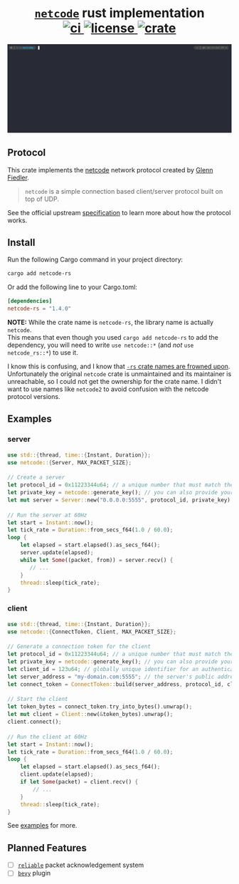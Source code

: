 <div align="center">
  <h1>
    <a href="https://github.com/networkprotocol/netcode"><code>netcode</code></a> rust implementation
    <br>
    <a href="https://github.com/benny-n/netcode/actions/workflows/ci.yml">
      <img alt="ci" src="https://github.com/benny-n/netcode/actions/workflows/ci.yml/badge.svg"/>
    </a>
    <a href="https://github.com/benny-n/netcode/blob/main/LICENSE">
      <img alt="license" src="https://img.shields.io/github/license/benny-n/netcode"/>
    </a>
    <a href="https://crates.io/crates/netcode-rs">
      <img alt="crate" src="https://img.shields.io/crates/v/netcode-rs"/>
    </a>
  </h1>

</div>

<img src="./demo.gif" alt="demo">

## Protocol

This crate implements the [netcode](https://github.com/networkprotocol/netcode)
network protocol created by [Glenn Fiedler](https://gafferongames.com).

> `netcode` is a simple connection based client/server protocol built on top of UDP.

See the official upstream [specification](https://github.com/networkprotocol/netcode/blob/v1.2.1/STANDARD.md) to learn more about how the protocol works.

## Install

Run the following Cargo command in your project directory:

```bash
cargo add netcode-rs
```

Or add the following line to your Cargo.toml:

```toml
[dependencies]
netcode-rs = "1.4.0"
```

**NOTE:** While the crate name is `netcode-rs`, the library name is actually `netcode`. <br>
This means that even though you used `cargo add netcode-rs` to add the dependency, you will need to write `use netcode::*` (and _not_ `use netcode_rs::*`) to use it. <br>

I know this is confusing, and I know that [`-rs` crate names are frowned upon](https://rust-lang.github.io/api-guidelines/naming.html#:~:text=Crate%20names%20should%20not%20use,remind%20users%20of%20this%20constantly.). <br>
Unfortunately the original `netcode` crate is unmaintained and its maintainer is unreachable, so I could not get the ownership for the crate name.
I didn't want to use names like `netcode2` to avoid confusion with the netcode protocol versions.

## Examples

### server

```rust
use std::{thread, time::{Instant, Duration}};
use netcode::{Server, MAX_PACKET_SIZE};

// Create a server
let protocol_id = 0x11223344u64; // a unique number that must match the client's protocol id
let private_key = netcode::generate_key(); // you can also provide your own key
let mut server = Server::new("0.0.0.0:5555", protocol_id, private_key).unwrap();

// Run the server at 60Hz
let start = Instant::now();
let tick_rate = Duration::from_secs_f64(1.0 / 60.0);
loop {
    let elapsed = start.elapsed().as_secs_f64();
    server.update(elapsed);
    while let Some((packet, from)) = server.recv() {
       // ...
    }
    thread::sleep(tick_rate);
}
```

### client

```rust
use std::{thread, time::{Instant, Duration}};
use netcode::{ConnectToken, Client, MAX_PACKET_SIZE};

// Generate a connection token for the client
let protocol_id = 0x11223344u64; // a unique number that must match the server's protocol id
let private_key = netcode::generate_key(); // you can also provide your own key
let client_id = 123u64; // globally unique identifier for an authenticated client
let server_address = "my-domain.com:5555"; // the server's public address (can also be multiple addresses)
let connect_token = ConnectToken::build(server_address, protocol_id, client_id, private_key).generate().unwrap();

// Start the client
let token_bytes = connect_token.try_into_bytes().unwrap();
let mut client = Client::new(&token_bytes).unwrap();
client.connect();

// Run the client at 60Hz
let start = Instant::now();
let tick_rate = Duration::from_secs_f64(1.0 / 60.0);
loop {
    let elapsed = start.elapsed().as_secs_f64();
    client.update(elapsed);
    if let Some(packet) = client.recv() {
        // ...
    }
    thread::sleep(tick_rate);
}
```

See [examples](https://github.com/benny-n/netcode/tree/main/examples) for more.

## Planned Features

- [ ] [`reliable`](https://github.com/networkprotocol/reliable) packet acknowledgement system
- [ ] [`bevy`](https://github.com/bevyengine/bevy) plugin
